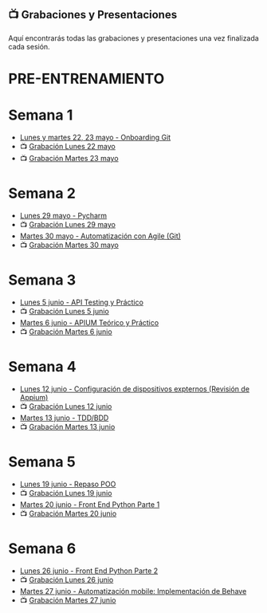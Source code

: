 ## 📺 Grabaciones y Presentaciones
Aquí encontrarás todas las grabaciones y presentaciones una vez finalizada cada sesión.

# PRE-ENTRENAMIENTO
# Semana 1
- [Lunes y martes 22, 23 mayo - Onboarding Git](https://docs.google.com/presentation/d/12V_IvXVxtzvTrZ9Xl7Vvm2TIh_igdfMctK8XlciEpGo/edit?usp=sharing)
- 📺 [Grabación Lunes 22 mayo]()
- 📺 [Grabación Martes 23 mayo ]()

# Semana 2
- [Lunes 29 mayo -  Pycharm]() 
- 📺 [Grabación Lunes 29 mayo]()
- [Martes 30 mayo - Automatización con Agile (Git)]()
- 📺 [Grabación Martes 30 mayo]()

# Semana 3
- [Lunes 5 junio - API Testing y Práctico]()
- 📺 [Grabación Lunes 5 junio]()
- [Martes 6 junio - APIUM Teórico y Práctico]()
- 📺 [Grabación Martes 6 junio]()

# Semana 4
- [Lunes 12 junio - Configuración de dispositivos expternos (Revisión de Appium)]()
- 📺 [Grabación Lunes 12 junio]()
- [Martes 13 junio - TDD/BDD]()
- 📺 [Grabación Martes 13 junio]()

# Semana 5
- [Lunes 19 junio - Repaso POO]()
- 📺 [Grabación Lunes 19 junio]()
- [Martes 20 junio - Front End Python Parte 1]()
- 📺 [Grabación Martes 20 junio]()

# Semana 6
- [Lunes 26 junio - Front End Python Parte 2]()
- 📺 [Grabación Lunes 26 junio]()
- [Martes 27 junio - Automatización mobile: Implementación de Behave]()
- 📺 [Grabación Martes 27 junio]()
